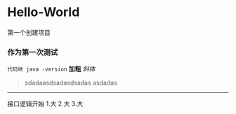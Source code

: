 # Hello-World
第一个创建项目
### 作为第一次测试
`代码块 java -version`
**加粗**
*斜体*
> sdadaasdsadasdsadas
> asdadas


---
接口逻辑开始
1.大
2.大
3.大
